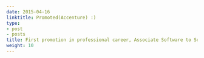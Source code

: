 ```yaml
---
date: 2015-04-16
linktitle: Promoted(Accenture) :)
type:
- post
- posts
title: First promotion in professional career, Associate Software to Software Engineer.
weight: 10
---
```



